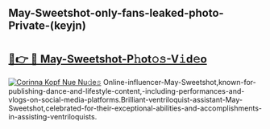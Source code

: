 ## May-Sweetshot-only-fans​-leaked-photo​-Private-(keyjn)


# <h2><a href="https://mediaupload.pro?title=May-Sweetshot&ref=git">🔗👉 🔴 May-Sweetshot-P𝚑ot𝚘𝚜-V𝚒d𝚎o</a></h2>

[![Corinna Kopf Nue Nu𝚍e𝚜](https://i.imgur.com/0qMVB7G.gif)](https://mediaupload.pro?title=May-Sweetshot&ref=git)
Online-influencer-May-Sweetshot,known-for-publishing-dance-and-lifestyle-content,-including-performances-and-vlogs-on-social-media-platforms.Brilliant-ventriloquist-assistant-May-Sweetshot,celebrated-for-their-exceptional-abilities-and-accomplishments-in-assisting-ventriloquists.  